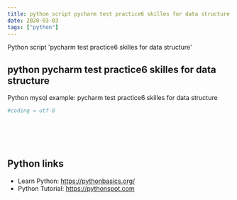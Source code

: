 ```yaml
---
title: python script pycharm test practice6 skilles for data structure (snippet)
date: 2020-03-03
tags: ["python"]
---
```

Python script 'pycharm test practice6 skilles for data structure'


## python pycharm test practice6 skilles for data structure

Python mysql example: pycharm test practice6 skilles for data structure

```python
#coding = utf-8







```

## Python links

- Learn Python: https://pythonbasics.org/
- Python Tutorial: https://pythonspot.com
